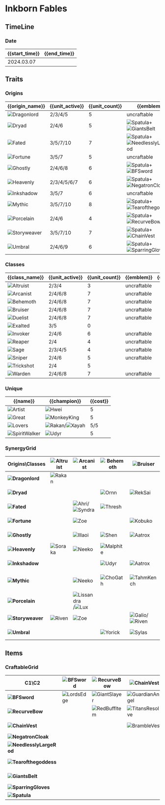 # Inkborn Fables

## TimeLine
### Date
| {{start_time}} | {{end_time}} |
| -              | -            |
| 2024.03.07     |              |

## Traits
### Origins
| {{origin_name}}                                               | {{unit_active}} | {{unit_count}} | {{emblem}}                                                                                                          | {{desc}} |
| -                                                             | -               | -              | -                                                                                                                   | -        |
| ![Dragonlord](../tfttraits/icon/set11/DragonlordEmblem.png)   | 2/3/4/5         | 5              | uncraftable                                                                                                         |          |
| ![Dryad](../tfttraits/icon/set11/DryadEmblem.png)             | 2/4/6           | 5              | ![Spatula](../tftitems/icon/set11/Spatula.png)+![GiantsBelt](../tftitems/icon/set11/GiantsBelt.png)                 |          |
| ![Fated](../tfttraits/icon/set11/FatedEmblem.png)             | 3/5/7/10        | 7              | ![Spatula](../tftitems/icon/set11/Spatula.png)+![NeedlesslyLargeRod](../tftitems/icon/set11/NeedlesslyLargeRod.png) |          |
| ![Fortune](../tfttraits/icon/set11/FortuneEmblem.png)         | 3/5/7           | 5              | uncraftable                                                                                                         |          |
| ![Ghostly](../tfttraits/icon/set11/GhostlyEmblem.png)         | 2/4/6/8         | 6              | ![Spatula](../tftitems/icon/set11/Spatula.png)+![BFSword](../tftitems/icon/set11/BFSword.png)                       |          |
| ![Heavenly](../tfttraits/icon/set11/HeavenlyEmblem.png)       | 2/3/4/5/6/7     | 6              | ![Spatula](../tftitems/icon/set11/Spatula.png)+![NegatronCloak](../tftitems/icon/set11/NegatronCloak.png)           |          |
| ![Inkshadow](../tfttraits/icon/set11/InkshadowEmblem.png)     | 3/5/7           | 6              | uncraftable                                                                                                         |          |
| ![Mythic](../tfttraits/icon/set11/MythicEmblem.png)           | 3/5/7/10        | 8              | ![Spatula](../tftitems/icon/set11/Spatula.png)+![Tearofthegoddess](../tftitems/icon/set11/Tearofthegoddess.png)     |          |
| ![Porcelain](../tfttraits/icon/set11/PorcelainEmblem.png)     | 2/4/6           | 4              | ![Spatula](../tftitems/icon/set11/Spatula.png)+![RecurveBow](../tftitems/icon/set11/RecurveBow.png)                 |          |
| ![Storyweaver](../tfttraits/icon/set11/StoryweaverEmblem.png) | 3/5/7/10        | 7              | ![Spatula](../tftitems/icon/set11/Spatula.png)+![ChainVest](../tftitems/icon/set11/ChainVest.png)                   |          |
| ![Umbral](../tfttraits/icon/set11/UmbralEmblem.png)           | 2/4/6/9         | 6              | ![Spatula](../tftitems/icon/set11/Spatula.png)+![SparringGloves](../tftitems/icon/set11/SparringGloves.png)         |          |

### Classes
| {{class_name}}                                          | {{unit_active}} | {{unit_count}} | {{emblem}}  | {{desc}} |
| -                                                       | -               | -              | -           | -        |
| ![Altruist](../tfttraits/icon/set11/AltruistEmblem.png) | 2/3/4           | 3              | uncraftable |          |
| ![Arcanist](../tfttraits/icon/set11/ArcanistEmblem.png) | 2/4/6/8         | 7              | uncraftable |          |
| ![Behemoth](../tfttraits/icon/set11/BehemothEmblem.png) | 2/4/6/8         | 7              | uncraftable |          |
| ![Bruiser](../tfttraits/icon/set11/BruiserEmblem.png)   | 2/4/6/8         | 7              | uncraftable |          |
| ![Duelist](../tfttraits/icon/set11/DuelistEmblem.png)   | 2/4/6/8         | 7              | uncraftable |          |
| ![Exalted](../tfttraits/icon/set11/Exalted.svg)         | 3/5             | 0              |             |          |
| ![Invoker](../tfttraits/icon/set11/InvokerEmblem.png)   | 2/4/6           | 6              | uncraftable |          |
| ![Reaper](../tfttraits/icon/set11/ReaperEmblem.png)     | 2/4             | 4              | uncraftable |          |
| ![Sage](../tfttraits/icon/set11/SageEmblem.png)         | 2/3/4/5         | 4              | uncraftable |          |
| ![Sniper](../tfttraits/icon/set11/SniperEmblem.png)     | 2/4/6           | 5              | uncraftable |          |
| ![Trickshot](../tfttraits/icon/set11/Trickshot.svg)     | 2/4             | 5              |             |          |
| ![Warden](../tfttraits/icon/set11/WardenEmblem.png)     | 2/4/6/8         | 7              | uncraftable |          |

### Unique
| {{name}}                                                  | {{champion}}                                                                                  | {{cost}} |
| -                                                         | -                                                                                             | -        |
| ![Artist](../tfttraits/icon/set11/Artist.svg)             | ![Hwei](../tftchampions/icon/set11/Hwei.jpg)                                                  | 5        |
| ![Great](../tfttraits/icon/set11/Great.svg)               | ![MonkeyKing](../tftchampions/icon/set11/MonkeyKing.jpg)                                      | 5        |
| ![Lovers](../tfttraits/icon/set11/Lovers.svg)             | ![Rakan](../tftchampions/icon/set11/Rakan.jpg)/![Xayah](../tftchampions/icon/set11/Xayah.jpg) | 5/5      |
| ![SpiritWalker](../tfttraits/icon/set11/SpiritWalker.svg) | ![Udyr](../tftchampions/icon/set11/Udyr.jpg)                                                  | 5        |

### SynergyGrid
| ****Origins\Classes****                                           | **![Altruist](../tfttraits/icon/set11/AltruistEmblem.png)** | **![Arcanist](../tfttraits/icon/set11/ArcanistEmblem.png)**                                       | **![Behemoth](../tfttraits/icon/set11/BehemothEmblem.png)** | **![Bruiser](../tfttraits/icon/set11/BruiserEmblem.png)**                                     | **![Duelist](../tfttraits/icon/set11/DuelistEmblem.png)** | **![Exalted](../tfttraits/icon/set11/Exalted.svg)** | **![Invoker](../tfttraits/icon/set11/InvokerEmblem.png)**                                         | **![Reaper](../tfttraits/icon/set11/ReaperEmblem.png)** | **![Sage](../tfttraits/icon/set11/SageEmblem.png)**      | **![Sniper](../tfttraits/icon/set11/SniperEmblem.png)** | **![Trickshot](../tfttraits/icon/set11/Trickshot.svg)** | **![Warden](../tfttraits/icon/set11/WardenEmblem.png)** |
| -                                                                 | -                                                           | -                                                                                                 | -                                                           | -                                                                                             | -                                                         | -                                                   | -                                                                                                 | -                                                       | -                                                        | -                                                       | -                                                       | -                                                       |
| **![Dragonlord](../tfttraits/icon/set11/DragonlordEmblem.png)**   | ![Rakan](../tftchampions/icon/set11/Rakan.jpg)              |                                                                                                   |                                                             |                                                                                               | ![LeeSin](../tftchampions/icon/set11/LeeSin.jpg)          |                                                     | ![Janna](../tftchampions/icon/set11/Janna.jpg)                                                    |                                                         | ![Diana](../tftchampions/icon/set11/Diana.jpg)           |                                                         | ![Xayah](../tftchampions/icon/set11/Xayah.jpg)          |                                                         |
| **![Dryad](../tfttraits/icon/set11/DryadEmblem.png)**             |                                                             |                                                                                                   | ![Ornn](../tftchampions/icon/set11/Ornn.jpg)                | ![RekSai](../tftchampions/icon/set11/RekSai.jpg)                                              |                                                           |                                                     | ![Azir](../tftchampions/icon/set11/Azir.jpg)                                                      | ![Kindred](../tftchampions/icon/set11/Kindred.jpg)      |                                                          |                                                         |                                                         | ![Gnar](../tftchampions/icon/set11/Gnar.jpg)            |
| **![Fated](../tfttraits/icon/set11/FatedEmblem.png)**             |                                                             | ![Ahri](../tftchampions/icon/set11/Ahri.jpg)/![Syndra](../tftchampions/icon/set11/Syndra.jpg)     | ![Thresh](../tftchampions/icon/set11/Thresh.jpg)            |                                                                                               | ![Yasuo](../tftchampions/icon/set11/Yasuo.jpg)            |                                                     |                                                                                                   | ![Kindred](../tftchampions/icon/set11/Kindred.jpg)      |                                                          | ![Aphelios](../tftchampions/icon/set11/Aphelios.jpg)    |                                                         | ![Sett](../tftchampions/icon/set11/Sett.jpg)            |
| **![Fortune](../tfttraits/icon/set11/FortuneEmblem.png)**         |                                                             | ![Zoe](../tftchampions/icon/set11/Zoe.jpg)                                                        |                                                             | ![Kobuko](../tftchampions/icon/set11/Kobuko.jpg)                                              | ![Tristana](../tftchampions/icon/set11/Tristana.jpg)      |                                                     | ![Annie](../tftchampions/icon/set11/Annie.jpg)                                                    |                                                         |                                                          |                                                         | ![Teemo](../tftchampions/icon/set11/Teemo.jpg)          |                                                         |
| **![Ghostly](../tfttraits/icon/set11/GhostlyEmblem.png)**         |                                                             | ![Illaoi](../tftchampions/icon/set11/Illaoi.jpg)                                                  | ![Shen](../tftchampions/icon/set11/Shen.jpg)                | ![Aatrox](../tftchampions/icon/set11/Aatrox.jpg)                                              |                                                           |                                                     |                                                                                                   | ![Kayn](../tftchampions/icon/set11/Kayn.jpg)            | ![Morgana](../tftchampions/icon/set11/Morgana.jpg)       | ![Caitlyn](../tftchampions/icon/set11/Caitlyn.jpg)      |                                                         | ![Illaoi](../tftchampions/icon/set11/Illaoi.jpg)        |
| **![Heavenly](../tfttraits/icon/set11/HeavenlyEmblem.png)**       | ![Soraka](../tftchampions/icon/set11/Soraka.jpg)            | ![Neeko](../tftchampions/icon/set11/Neeko.jpg)                                                    | ![Malphite](../tftchampions/icon/set11/Malphite.jpg)        |                                                                                               | ![Qiyana](../tftchampions/icon/set11/Qiyana.jpg)          |                                                     |                                                                                                   | ![Khazix](../tftchampions/icon/set11/Khazix.jpg)        | ![MonkeyKing](../tftchampions/icon/set11/MonkeyKing.jpg) |                                                         |                                                         |                                                         |
| **![Inkshadow](../tfttraits/icon/set11/InkshadowEmblem.png)**     |                                                             |                                                                                                   | ![Udyr](../tftchampions/icon/set11/Udyr.jpg)                | ![Aatrox](../tftchampions/icon/set11/Aatrox.jpg)                                              | ![Volibear](../tftchampions/icon/set11/Volibear.jpg)      |                                                     |                                                                                                   |                                                         |                                                          | ![Senna](../tftchampions/icon/set11/Senna.jpg)          | ![Kaisa](../tftchampions/icon/set11/Kaisa.jpg)          | ![Jax](../tftchampions/icon/set11/Jax.jpg)              |
| **![Mythic](../tfttraits/icon/set11/MythicEmblem.png)**           |                                                             | ![Neeko](../tftchampions/icon/set11/Neeko.jpg)                                                    | ![ChoGath](../tftchampions/icon/set11/ChoGath.jpg)          | ![TahmKench](../tftchampions/icon/set11/TahmKench.jpg)                                        |                                                           |                                                     | ![KogMaw](../tftchampions/icon/set11/KogMaw.jpg)/![Lillia](../tftchampions/icon/set11/Lillia.jpg) |                                                         |                                                          | ![KogMaw](../tftchampions/icon/set11/KogMaw.jpg)        | ![Bard](../tftchampions/icon/set11/Bard.jpg)            | ![Nautilus](../tftchampions/icon/set11/Nautilus.jpg)    |
| **![Porcelain](../tfttraits/icon/set11/PorcelainEmblem.png)**     |                                                             | ![Lissandra](../tftchampions/icon/set11/Lissandra.jpg)/![Lux](../tftchampions/icon/set11/Lux.jpg) |                                                             |                                                                                               |                                                           |                                                     |                                                                                                   |                                                         |                                                          | ![Ashe](../tftchampions/icon/set11/Ashe.jpg)            |                                                         | ![Amumu](../tftchampions/icon/set11/Amumu.jpg)          |
| **![Storyweaver](../tfttraits/icon/set11/StoryweaverEmblem.png)** | ![Riven](../tftchampions/icon/set11/Riven.jpg)              | ![Zoe](../tftchampions/icon/set11/Zoe.jpg)                                                        |                                                             | ![Galio](../tftchampions/icon/set11/Galio.jpg)/![Riven](../tftchampions/icon/set11/Riven.jpg) | ![Irelia](../tftchampions/icon/set11/Irelia.jpg)          |                                                     |                                                                                                   |                                                         | ![Zyra](../tftchampions/icon/set11/Zyra.jpg)             |                                                         | ![Sivir](../tftchampions/icon/set11/Sivir.jpg)          | ![Garen](../tftchampions/icon/set11/Garen.jpg)          |
| **![Umbral](../tfttraits/icon/set11/UmbralEmblem.png)**           |                                                             |                                                                                                   | ![Yorick](../tftchampions/icon/set11/Yorick.jpg)            | ![Sylas](../tftchampions/icon/set11/Sylas.jpg)                                                | ![Darius](../tftchampions/icon/set11/Darius.jpg)          |                                                     | ![Alune](../tftchampions/icon/set11/Alune.jpg)                                                    | ![Yone](../tftchampions/icon/set11/Yone.jpg)            |                                                          |                                                         |                                                         | ![Sett](../tftchampions/icon/set11/Sett.jpg)            |

## Items
### CraftableGrid
| ****C1\C2****                                                            | **![BFSword](../tftitems/icon/set11/BFSword.png)** | **![RecurveBow](../tftitems/icon/set11/RecurveBow.png)** | **![ChainVest](../tftitems/icon/set11/ChainVest.png)**     | **![NegatronCloak](../tftitems/icon/set11/NegatronCloak.png)**   | **![NeedlesslyLargeRod](../tftitems/icon/set11/NeedlesslyLargeRod.png)** | **![Tearofthegoddess](../tftitems/icon/set11/Tearofthegoddess.png)** | **![GiantsBelt](../tftitems/icon/set11/GiantsBelt.png)**     | **![SparringGloves](../tftitems/icon/set11/SparringGloves.png)** | **![Spatula](../tftitems/icon/set11/Spatula.png)**                 |
| -                                                                        | -                                                  | -                                                        | -                                                          | -                                                                | -                                                                        | -                                                                    | -                                                            | -                                                                | -                                                                  |
| **![BFSword](../tftitems/icon/set11/BFSword.png)**                       | ![LordsEdge](../tftitems/icon/set11/LordsEdge.png) | ![GiantSlayer](../tftitems/icon/set11/GiantSlayer.png)   | ![GuardianAngel](../tftitems/icon/set11/GuardianAngel.png) | ![Bloodthirster](../tftitems/icon/set11/Bloodthirster.png)       | ![HextechGunblade](../tftitems/icon/set11/HextechGunblade.png)           | ![SpearofShojin](../tftitems/icon/set11/SpearofShojin.png)           | ![SteraksGage](../tftitems/icon/set11/SteraksGage.png)       | ![InfinityEdge](../tftitems/icon/set11/InfinityEdge.png)         | ![GhostlyEmblem](../tftitems/icon/set11/GhostlyEmblem.png)         |
| **![RecurveBow](../tftitems/icon/set11/RecurveBow.png)**                 |                                                    | ![RedBuffItem](../tftitems/icon/set11/RedBuffItem.png)   | ![TitansResolve](../tftitems/icon/set11/TitansResolve.png) | ![RunaansHurricane](../tftitems/icon/set11/RunaansHurricane.png) | ![GuinsoosRageblade](../tftitems/icon/set11/GuinsoosRageblade.png)       | ![StatikkShiv](../tftitems/icon/set11/StatikkShiv.png)               | ![NashorsTooth](../tftitems/icon/set11/NashorsTooth.png)     | ![LastWhisper](../tftitems/icon/set11/LastWhisper.png)           | ![PorcelainEmblem](../tftitems/icon/set11/PorcelainEmblem.png)     |
| **![ChainVest](../tftitems/icon/set11/ChainVest.png)**                   |                                                    |                                                          | ![BrambleVest](../tftitems/icon/set11/BrambleVest.png)     | ![IronWill](../tftitems/icon/set11/IronWill.png)                 | ![Crownguard](../tftitems/icon/set11/Crownguard.png)                     | ![Fimbulwinter](../tftitems/icon/set11/Fimbulwinter.png)             | ![SunfireCape](../tftitems/icon/set11/SunfireCape.png)       | ![SteadfastHeart](../tftitems/icon/set11/SteadfastHeart.png)     | ![StoryweaverEmblem](../tftitems/icon/set11/StoryweaverEmblem.png) |
| **![NegatronCloak](../tftitems/icon/set11/NegatronCloak.png)**           |                                                    |                                                          |                                                            | ![DragonsClaw](../tftitems/icon/set11/DragonsClaw.png)           | ![IonicSpark](../tftitems/icon/set11/IonicSpark.png)                     | ![AdaptiveHelm](../tftitems/icon/set11/AdaptiveHelm.png)             | ![Evenshroud](../tftitems/icon/set11/Evenshroud.png)         | ![Quicksilver](../tftitems/icon/set11/Quicksilver.png)           | ![HeavenlyEmblem](../tftitems/icon/set11/HeavenlyEmblem.png)       |
| **![NeedlesslyLargeRod](../tftitems/icon/set11/NeedlesslyLargeRod.png)** |                                                    |                                                          |                                                            |                                                                  | ![RabadonsDeathcap](../tftitems/icon/set11/RabadonsDeathcap.png)         | ![LudensEcho](../tftitems/icon/set11/LudensEcho.png)                 | ![Morellonomicon](../tftitems/icon/set11/Morellonomicon.png) | ![ArcaneGauntlet](../tftitems/icon/set11/ArcaneGauntlet.png)     | ![FatedEmblem](../tftitems/icon/set11/FatedEmblem.png)             |
| **![Tearofthegoddess](../tftitems/icon/set11/Tearofthegoddess.png)**     |                                                    |                                                          |                                                            |                                                                  |                                                                          | ![BlueSentinel](../tftitems/icon/set11/BlueSentinel.png)             | ![Redemption](../tftitems/icon/set11/Redemption.png)         | ![HandofJustice](../tftitems/icon/set11/HandofJustice.png)       | ![MythicEmblem](../tftitems/icon/set11/MythicEmblem.png)           |
| **![GiantsBelt](../tftitems/icon/set11/GiantsBelt.png)**                 |                                                    |                                                          |                                                            |                                                                  |                                                                          |                                                                      | ![WarmogsArmor](../tftitems/icon/set11/WarmogsArmor.png)     | ![Guardbreaker](../tftitems/icon/set11/Guardbreaker.png)         | ![DryadEmblem](../tftitems/icon/set11/DryadEmblem.png)             |
| **![SparringGloves](../tftitems/icon/set11/SparringGloves.png)**         |                                                    |                                                          |                                                            |                                                                  |                                                                          |                                                                      |                                                              | ![ThiefsGloves](../tftitems/icon/set11/ThiefsGloves.png)         | ![UmbralEmblem](../tftitems/icon/set11/UmbralEmblem.png)           |
| **![Spatula](../tftitems/icon/set11/Spatula.png)**                       |                                                    |                                                          |                                                            |                                                                  |                                                                          |                                                                      |                                                              |                                                                  | ![ForceofNature](../tftitems/icon/set11/ForceofNature.png)         |